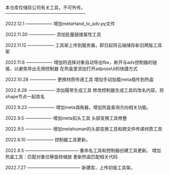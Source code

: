 本仓库仅储存公司有关工具，不可外传。
——————————————————

2022.12.1
——————
增加metaHand_to_adv.py文件

2022.11.30
——————
添加批量链接属性工具

2022.11.12
——————
工具架上传到服务器，即日起将云端储存新旧两版工具架


2022.11.8
——————
增加将选择对象自动导出fbx，断开与adv控制器的链接，以避免导出无用控制器
在热盒里添加打开adposeUi的快捷方式

2022.10.28
——————
更换材质传递工具
增加手动加载meta插件到热盒

2022.9.28
——————
添加履带生成工具
修改控制器生成工具的改名内容，将shape节点一起改名

2022.9.23
——————
增加meta调角器，增加热盒查询方向相关功能。

2022.9.5
——————
增加meta扣头工具
头部变换工具修整

2022.9.5
——————
增加metahuman的头部变换工具和跨文件传递材质工具

2022.8.10
——————
控制器工具更新。

2022.8.5
————————————
重命名工具和控制器创建工具更新。
增加热盒工具：匹配对象位移旋转缩放
更新热盒匹配相关代码

2022.7.27
————————————
新建库，上传初版工具架。
